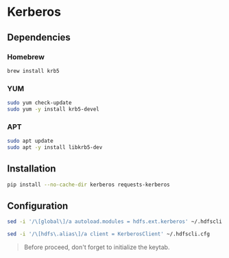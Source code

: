 # Kerberos

## Dependencies

### Homebrew

```sh
brew install krb5
```

### YUM

```sh
sudo yum check-update
sudo yum -y install krb5-devel
```

### APT

```sh
sudo apt update
sudo apt -y install libkrb5-dev
```

## Installation

```sh
pip install --no-cache-dir kerberos requests-kerberos
```

## Configuration

```sh
sed -i '/\[global\]/a autoload.modules = hdfs.ext.kerberos' ~/.hdfscli.cfg
```

```sh
sed -i '/\[hdfs\.alias\]/a client = KerberosClient' ~/.hdfscli.cfg
```

> Before proceed, don't forget to initialize the keytab.
